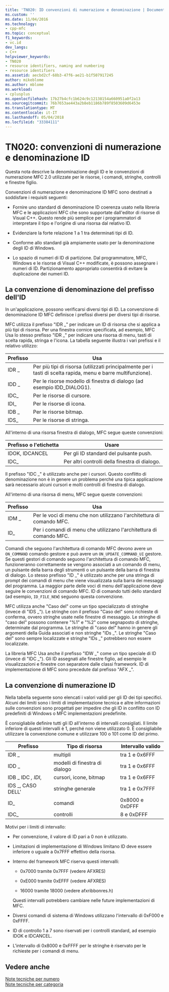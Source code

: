 ```yaml
---
title: 'TN020: ID convenzioni di numerazione e denominazione | Documenti Microsoft'
ms.custom: ''
ms.date: 11/04/2016
ms.technology:
- cpp-mfc
ms.topic: conceptual
f1_keywords:
- vc.id
dev_langs:
- C++
helpviewer_keywords:
- TN020
- resource identifiers, naming and numbering
- resource identifiers
ms.assetid: aecbd2cf-68b3-47f6-ae21-b1f507917245
author: mikeblome
ms.author: mblome
ms.workload:
- cplusplus
ms.openlocfilehash: 17b27b4cfc1b624c9c12138154a660951a0f2a13
ms.sourcegitcommit: 76b7653ae443a2b8eb1186b789f8503609d6453e
ms.translationtype: MT
ms.contentlocale: it-IT
ms.lasthandoff: 05/04/2018
ms.locfileid: "33384111"
---
```

# <a name="tn020-id-naming-and-numbering-conventions"></a>TN020: convenzioni di numerazione e denominazione ID
Questa nota descrive la denominazione degli ID e le convenzioni di numerazione MFC 2.0 utilizzate per le risorse, i comandi, stringhe, controlli e finestre figlio.  
  
 Convenzioni di numerazione e denominazione ID MFC sono destinati a soddisfare i requisiti seguenti:  
  
-   Fornire uno standard di denominazione ID coerenza usato nella libreria MFC e le applicazioni MFC che sono supportate dall'editor di risorse di Visual C++. Questo rende più semplice per i programmatori di interpretare il tipo e l'origine di una risorsa dal relativo ID.  
  
-   Evidenziare la forte relazione 1 a 1 tra determinati tipi di ID.  
  
-   Conforme allo standard già ampiamente usato per la denominazione degli ID di Windows.  
  
-   Lo spazio di numeri di ID di partizione. Dal programmatore, MFC, Windows e le risorse di Visual C++ modificate, è possono assegnare i numeri di ID. Partizionamento appropriato consentirà di evitare la duplicazione dei numeri ID.  
  
## <a name="the-id-prefix-naming-convention"></a>La convenzione di denominazione del prefisso dell'ID  
 In un'applicazione, possono verificarsi diversi tipi di ID. La convenzione di denominazione ID MFC definisce i prefissi diversi per diversi tipi di risorse.  
  
 MFC utilizza il prefisso "IDR _" per indicare un ID di risorsa che si applica a più tipi di risorsa. Per una finestra cornice specificata, ad esempio, MFC Usa lo stesso prefisso "IDR _" per indicare una risorsa di menu, tasti di scelta rapida, stringa e l'icona. La tabella seguente illustra i vari prefissi e il relativo utilizzo:  
  
|Prefisso|Usa|  
|------------|---------|  
|IDR _|Per più tipi di risorsa (utilizzati principalmente per i tasti di scelta rapida, menu e barre multifunzione).|  
|IDD _|Per le risorse modello di finestra di dialogo (ad esempio IDD_DIALOG1).|  
|IDC_|Per le risorse di cursore.|  
|IDI_|Per le risorse di icona.|  
|IDB _|Per le risorse bitmap.|  
|IDS_|Per le risorse di stringa.|  
  
 All'interno di una risorsa finestra di dialogo, MFC segue queste convenzioni:  
  
|Prefisso o l'etichetta|Usare|  
|---------------------|---------|  
|IDOK, IDCANCEL|Per gli ID standard del pulsante push.|  
|IDC_|Per altri controlli della finestra di dialogo.|  
  
 Il prefisso "IDC _" è utilizzato anche per i cursori. Questo conflitto di denominazione non è in genere un problema perché una tipica applicazione sarà necessario alcuni cursori e molti controlli di finestra di dialogo.  
  
 All'interno di una risorsa di menu, MFC segue queste convenzioni:  
  
|Prefisso|Usa|  
|------------|---------|  
|IDM _|Per le voci di menu che non utilizzano l'architettura di comando MFC.|  
|ID_|Per i comandi di menu che utilizzano l'architettura di comando MFC.|  
  
 Comandi che seguono l'architettura di comando MFC devono avere un `ON_COMMAND` comando gestore e può avere un `ON_UPDATE_COMMAND_UI` gestore. Se questi gestori di comando seguono l'architettura di comando MFC, funzioneranno correttamente se vengono associati a un comando di menu, un pulsante della barra degli strumenti o un pulsante della barra di finestra di dialogo. Lo stesso prefisso "ID _" è utilizzato anche per una stringa di prompt dei comandi di menu che viene visualizzata sulla barra dei messaggi del programma. La maggior parte delle voci di menu dell'applicazione deve seguire le convenzioni di comando MFC. ID di comando tutti dello standard (ad esempio, `ID_FILE_NEW`) seguono questa convenzione.  
  
 MFC utilizza anche "Caso del" come un tipo specializzato di stringhe (invece di "IDS _"). Le stringhe con il prefisso "Caso del" sono richieste di conferma, ovvero stringhe usate nelle finestre di messaggio. Le stringhe di "caso del" possono contenere "%1" e "%2" come segnaposto di stringhe, determinate dal programma. Le stringhe di "caso del" hanno in genere gli argomenti della Guida associati e non stringhe "IDs _". Le stringhe "Caso del" sono sempre localizzate e stringhe "IDs _" potrebbero non essere localizzate.  
  
 La libreria MFC Usa anche il prefisso "IDW _" come un tipo speciale di ID (invece di "IDC _"). Gli ID assegnati alle finestre figlio, ad esempio le visualizzazioni e finestre con separatore dalle classi framework. ID di implementazione di MFC sono precedute dal prefisso "AFX _".  
  
## <a name="the-id-numbering-convention"></a>La convenzione di numerazione ID  
 Nella tabella seguente sono elencati i valori validi per gli ID dei tipi specifici. Alcuni dei limiti sono i limiti di implementazione tecnica e altre informazioni sulle convenzioni sono progettati per impedire che gli ID in conflitto con ID predefiniti di Windows o MFC implementazioni predefinite.  
  
 È consigliabile definire tutti gli ID all'interno di intervalli consigliati. Il limite inferiore di questi intervalli è 1, perché non viene utilizzato 0. È consigliabile utilizzare la convenzione comune e utilizzare 100 o 101 come ID del primo.  
  
|Prefisso|Tipo di risorsa|Intervallo valido|  
|------------|-------------------|-----------------|  
|IDR _|multipli|tra 1 e 0x6FFF|  
|IDD _|modelli di finestra di dialogo|tra 1 e 0x6FFF|  
|IDB _ IDC _, IDI_,|cursori, icone, bitmap|tra 1 e 0x6FFF|  
|IDS _, CASO DELL'|stringhe generale|tra 1 e 0x7FFF|  
|ID_|comandi|0x8000 e 0xDFFF|  
|IDC_|controlli|8 e 0xDFFF|  
  
 Motivi per i limiti di intervallo:  
  
-   Per convenzione, il valore di ID pari a 0 non è utilizzato.  
  
-   Limitazioni di implementazione di Windows limitano ID deve essere inferiore o uguale a 0x7FFF effettivo della risorsa.  
  
-   Interno del framework MFC riserva questi intervalli:  
  
    -   0x7000 tramite 0x7FFF (vedere AFXRES)  
  
    -   0xE000 tramite 0xEFFF (vedere AFXRES)  
  
    -   16000 tramite 18000 (vedere afxribbonres.h)  
  
     Questi intervalli potrebbero cambiare nelle future implementazioni di MFC.  
  
-   Diversi comandi di sistema di Windows utilizzano l'intervallo di 0xF000 e 0xFFFF.  
  
-   ID di controllo 1 a 7 sono riservati per i controlli standard, ad esempio IDOK e IDCANCEL.  
  
-   L'intervallo di 0x8000 e 0xFFFF per le stringhe è riservato per le richieste per i comandi di menu.  
  
## <a name="see-also"></a>Vedere anche  
 [Note tecniche per numero](../mfc/technical-notes-by-number.md)   
 [Note tecniche per categoria](../mfc/technical-notes-by-category.md)

